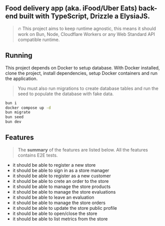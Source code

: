 ## Food delivery app (aka. iFood/Uber Eats) back-end built with TypeScript, Drizzle a ElysiaJS.

> 🔥 This project aims to keep runtime agnostic, this means it should work on Bun, Node, Cloudflare Workers or any Web Standard API compatible runtime.

## Running

This project depends on Docker to setup database. With Docker installed, clone the project, install dependencies, setup Docker containers and run the application.

> You must also run migrations to create database tables and run the seed to populate the database with fake data.

```sh
bun i
docker compose up -d
bun migrate
bun seed
bun dev
```

## Features

> The **summary** of the features are listed below. All the features contains E2E tests.

- it should be able to register a new store
- it should be able to sign in as a store manager
- it should be able to register as a new customer
- it should be able to crete an order to the store
- it should be able to manage the store products
- it should be able to manage the store evaluations
- it should be able to leave an evaluation
- it should be able to manage the store orders
- it should be able to update the store public profile
- it should be able to open/close the store
- it should be able to list metrics from the store
